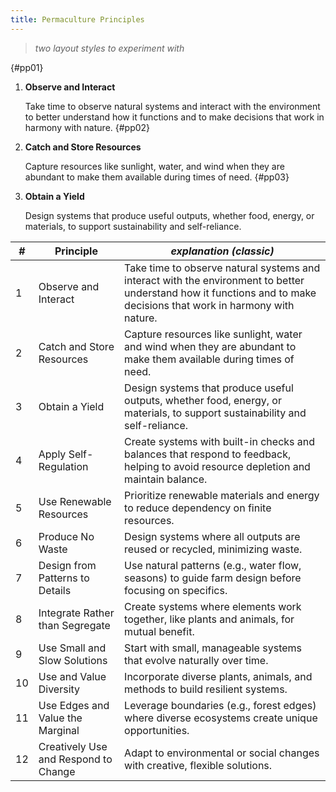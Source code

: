 ```yaml
---
title: Permaculture Principles
---
```

> *two layout styles to experiment with*

{#pp01}
1. **Observe and Interact**

   Take time to observe natural systems and interact with the environment to better understand how it functions and to make decisions that work in harmony with nature.
{#pp02}
1. **Catch and Store Resources**

   Capture resources like sunlight, water, and wind when they are abundant to make them available during times of need.
{#pp03}
1. **Obtain a Yield**

   Design systems that produce useful outputs, whether food, energy, or materials, to support sustainability and self-reliance.


| # | Principle | *explanation (classic)* |
|---|-----------|------------------------ |
| 1 | Observe and Interact | Take time to observe natural systems and interact with the environment to better understand how it functions and to make decisions that work in harmony with nature.|
| 2 | Catch and Store Resources | Capture resources like sunlight, water and wind when they are abundant to make them available during times of need. |
| 3 | Obtain a Yield | Design systems that produce useful outputs, whether food, energy, or materials, to support sustainability and self-reliance.|
| 4 | Apply Self-Regulation | Create systems with built-in checks and balances that respond to feedback, helping to avoid resource depletion and maintain balance. |
| 5 | Use Renewable Resources | Prioritize renewable materials and energy to reduce dependency on finite resources.|
| 6 | Produce No Waste | Design systems where all outputs are reused or recycled, minimizing waste.| 
| 7 | Design from Patterns to Details | Use natural patterns (e.g., water flow, seasons) to guide farm design before focusing on specifics. |
| 8 | Integrate Rather than Segregate | Create systems where elements work together, like plants and animals, for mutual benefit.|
| 9 | Use Small and Slow Solutions | Start with small, manageable systems that evolve naturally over time.|{#pp09}
|10 | Use and Value Diversity | Incorporate diverse plants, animals, and methods to build resilient systems.|
|11 | Use Edges and Value the Marginal | Leverage boundaries (e.g., forest edges) where diverse ecosystems create unique opportunities.|
|12 | Creatively Use and Respond to Change | Adapt to environmental or social changes with creative, flexible solutions.|
